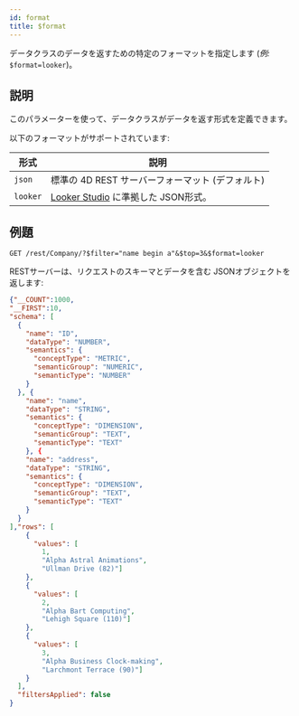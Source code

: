 ```yaml
---
id: format
title: $format
---
```


データクラスのデータを返すための特定のフォーマットを指定します (*例:* `$format=looker`)。

## 説明

このパラメーターを使って、データクラスがデータを返す形式を定義できます。

以下のフォーマットがサポートされています:

| 形式       | 説明                                                              |
| -------- | --------------------------------------------------------------- |
| `json`   | 標準の 4D REST サーバーフォーマット (デフォルト)               |
| `looker` | [Looker Studio](https://lookerstudio.google.com/) に準拠した JSON形式。 |

## 例題

`GET /rest/Company/?$filter="name begin a"&$top=3&$format=looker`

RESTサーバーは、リクエストのスキーマとデータを含む JSONオブジェクトを返します:

```json
{"__COUNT":1000,
"__FIRST":10,
"schema": [
  {
    "name": "ID",
    "dataType": "NUMBER",
    "semantics": {
      "conceptType": "METRIC",
      "semanticGroup": "NUMERIC",
      "semanticType": "NUMBER"
    }
  }, {
    "name": "name",
    "dataType": "STRING",
    "semantics": {
      "conceptType": "DIMENSION",
      "semanticGroup": "TEXT",
      "semanticType": "TEXT"
    }, {
    "name": "address",
    "dataType": "STRING",
    "semantics": {
      "conceptType": "DIMENSION",
      "semanticGroup": "TEXT",
      "semanticType": "TEXT"
    }
  }
],"rows": [
    {
      "values": [ 
      	1,
      	"Alpha Astral Animations",
        "Ullman Drive (82)"]
    },
    {
      "values": [ 
      	2,
      	"Alpha Bart Computing",
        "Lehigh Square (110)"]
    },
    {
      "values": [ 
      	3,
      	"Alpha Business Clock-making",
        "Larchmont Terrace (90)"]
    }
  ],
  "filtersApplied": false
}
```
